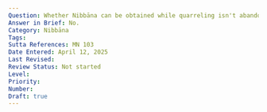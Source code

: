 ```yaml
---
Question: Whether Nibbāna can be obtained while quarreling isn't abandoned?
Answer in Brief: No.
Category: Nibbāna
Tags:
Sutta References: MN 103
Date Entered: April 12, 2025
Last Revised:
Review Status: Not started
Level: 
Priority: 
Number: 
Draft: true
---
```

